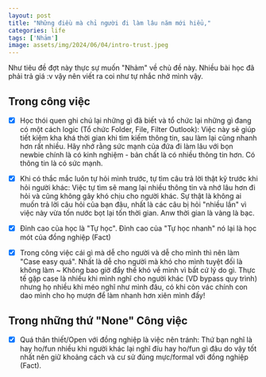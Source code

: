 ```yaml
---
layout: post
title: "Những điều mà chỉ người đi làm lâu năm mới hiểu,"
categories: life
tags: ['Nhảm']
image: assets/img/2024/06/04/intro-trust.jpeg
---
```


Như tiêu đề đợt này thực sự muốn "Nhảm" về chủ đề này. Nhiều bài học đã phải trả giá :v vậy nên viết ra coi như tự nhắc nhở mình vậy.

## Trong công việc

- [x] Học thói quen ghi chú lại những gì đã biết và tổ chức lại những gì đang có một cách logic (Tổ chức Folder, File, Filter Outlook): Việc này sẽ giúp tiết kiệm kha khá thời gian khi tìm kiếm thông tin, sau làm lại cũng nhanh hơn rất nhiều. Hãy nhớ rằng sức mạnh của đứa đi làm lâu với bọn newbie chính là có kinh nghiệm - bản chất là có nhiều thông tin hơn. Có thông tin là có sức mạnh.

- [x] Khi có thắc mắc luôn tự hỏi mình trước, tự tìm câu trả lời thật kỹ trước khi hỏi người khác: Việc tự tìm sẽ mang lại nhiều thông tin và nhớ lâu hơn đi hỏi và cũng không gây khó chịu cho người khác. Sự thật là không ai muốn trả lời câu hỏi của bạn đâu, nhất là các câu bị hỏi "nhiều lần" vì việc này vừa tốn nước bọt lại tốn thời gian. Anw thời gian là vàng là bạc.

- [x] Đỉnh cao của học là "Tự học". Đỉnh cao của "Tự học nhanh" nó lại là học mót của đồng nghiệp (Fact)

- [x] Trong công việc cái gì mà dễ cho người và dễ cho mình thì nên làm "Case easy quá". Nhất là dễ cho người mà khó cho mình tuyệt đối là không làm ~ Không bao giờ đẩy thế khó về mình vì bất cứ lý do gì. Thực tế gặp case là nhiều khi mình nghĩ cho người khác (VD bypass quy trình) nhưng họ nhiều khi méo nghĩ như mình đâu, có khi còn vác chính con dao mình cho họ mượn để làm nhanh hơn xiên mình đấy!

## Trong những thứ "None" Công việc

- [x] Quá thân thiết/Open với đồng nghiệp là việc nên tránh: Thứ bạn nghĩ là hay ho/fun nhiều khi người khác lại nghĩ đíu hay ho/fun gì đâu do vậy tốt nhất nên giữ khoảng cách và cư sử đúng mực/formal với đồng nghiệp (Fact).



